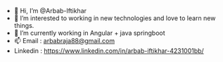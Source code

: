 - 👋 Hi, I’m @Arbab-Iftikhar
- 👀 I’m interested to working in new technologies and love to learn new things.  
- 🌱 I’m currently working in Angular + java springboot
- 📫 Email : arbabraja88@gmail.com
- Linkedin : https://www.linkedin.com/in/arbab-iftikhar-4231001bb/

<!---
Arbab-Iftikhar/Arbab-Iftikhar is a ✨ special ✨ repository because its `README.md` (this file) appears on your GitHub profile.
You can click the Preview link to take a look at your changes.
--->
